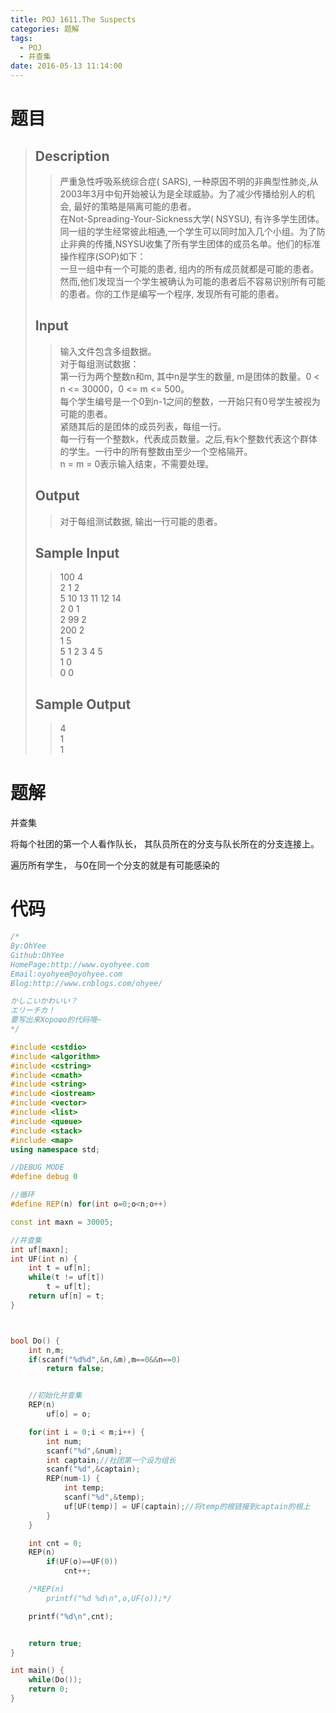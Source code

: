 ```yaml
---
title: POJ 1611.The Suspects
categories: 题解
tags:
  - POJ
  - 并查集
date: 2016-05-13 11:14:00
---
```


# 题目


> ## Description  
>   
> > 严重急性呼吸系统综合症( SARS), 一种原因不明的非典型性肺炎,从2003年3月中旬开始被认为是全球威胁。为了减少传播给别人的机会, 最好的策略是隔离可能的患者。  
> > 在Not-Spreading-Your-Sickness大学( NSYSU), 有许多学生团体。同一组的学生经常彼此相通,一个学生可以同时加入几个小组。为了防止非典的传播,NSYSU收集了所有学生团体的成员名单。他们的标准操作程序(SOP)如下：  
> > 一旦一组中有一个可能的患者, 组内的所有成员就都是可能的患者。  
> > 然而,他们发现当一个学生被确认为可能的患者后不容易识别所有可能的患者。你的工作是编写一个程序, 发现所有可能的患者。  
>   <!--more--> 
>   
> ## Input  
>   
> > 输入文件包含多组数据。  
> > 对于每组测试数据：  
> > 第一行为两个整数n和m, 其中n是学生的数量, m是团体的数量。0 < n <= 30000，0 <= m <= 500。  
> > 每个学生编号是一个0到n-1之间的整数，一开始只有0号学生被视为可能的患者。  
> > 紧随其后的是团体的成员列表，每组一行。  
> > 每一行有一个整数k，代表成员数量。之后,有k个整数代表这个群体的学生。一行中的所有整数由至少一个空格隔开。  
> > n = m = 0表示输入结束，不需要处理。  
>   
> ## Output  
>   
> > 对于每组测试数据, 输出一行可能的患者。  
>   
> ## Sample Input  
>   
> > 100 4  
> > 2 1 2  
> > 5 10 13 11 12 14  
> > 2 0 1  
> > 2 99 2  
> > 200 2  
> > 1 5  
> > 5 1 2 3 4 5  
> > 1 0  
> > 0 0  
>   
> ## Sample Output  
>   
> > 4  
> > 1  
> > 1  

# 题解

并查集
 
将每个社团的第一个人看作队长， 其队员所在的分支与队长所在的分支连接上。

遍历所有学生， 与0在同一个分支的就是有可能感染的

# 代码

```cpp
/*
By:OhYee
Github:OhYee
HomePage:http://www.oyohyee.com
Email:oyohyee@oyohyee.com
Blog:http://www.cnblogs.com/ohyee/

かしこいかわいい？
エリーチカ！
要写出来Хорошо的代码哦~
*/

#include <cstdio>
#include <algorithm>
#include <cstring>
#include <cmath>
#include <string>
#include <iostream>
#include <vector>
#include <list>
#include <queue>
#include <stack>
#include <map>
using namespace std;

//DEBUG MODE
#define debug 0

//循环
#define REP(n) for(int o=0;o<n;o++)

const int maxn = 30005;

//并查集
int uf[maxn];
int UF(int n) {
    int t = uf[n];
    while(t != uf[t])
        t = uf[t];
    return uf[n] = t;
}



bool Do() {
    int n,m;
    if(scanf("%d%d",&n,&m),m==0&&n==0)
        return false;


    //初始化并查集
    REP(n)
        uf[o] = o;

    for(int i = 0;i < m;i++) {
        int num;
        scanf("%d",&num);
        int captain;//社团第一个设为组长
        scanf("%d",&captain);
        REP(num-1) {
            int temp;
            scanf("%d",&temp);
            uf[UF(temp)] = UF(captain);//将temp的根链接到captain的根上
        }
    }

    int cnt = 0;
    REP(n)
        if(UF(o)==UF(0))
            cnt++;

    /*REP(n)
        printf("%d %d\n",o,UF(o));*/

    printf("%d\n",cnt);


    return true;
}

int main() {
    while(Do());
    return 0;
}
```